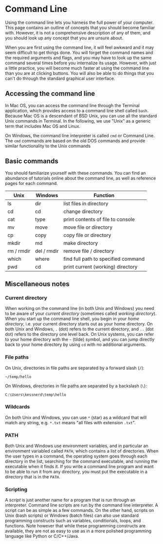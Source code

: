 # Command Line

Using the command line lets you harness the full power of your computer.  This
page contains an outline of concepts that you should become familiar with.
However, it is not a comprehensive description of any of them, and you should
look up any concept that you are unsure about.

When you are first using the command line, it will feel awkward and it may
seem difficult to get things done.   You will forget the command names
and the required arguments and flags, and you may have to look up the same
command several times before you internalize its usage.    However, with
just a little practice, you will become much faster at using the command line
than you are at clicking buttons.  You will also be able to do things
that you can't do through the standard graphical user interface.

## Accessing the command line

 In Mac OS, you can access the command line through the Terminal application,
 which provides access to a command line shell called ```bash```.  Because Mac OS
 is a descendant of BSD Unix, you can use all the standard Unix commands in
 Terminal.  In the following, we use "Unix" as a generic term that includes Mac OS
 and Linux. 

 On Windows, the command line interpreter is called ```cmd``` or 
Command Line.   The ```cmd``` commands are based on the old DOS
commands and provide similar functionality to the Unix commands 


## Basic commands

 You should familiarize yourself with these commands.  You can find an
abundance of tutorials online about the command line, as well as reference
pages for each command.
 



| Unix | Windows | Function |
|------|---------|----------|
|ls |dir |list files in directory |
|cd |cd |change directory |
|cat |type |print contents of file to console |
|mv |move |move file or directory |
|cp |copy |copy file or directory |
|mkdir |md |make directory |
|rm / rmdir |del / rmdir |remove file / directory |
|which |where |find full path to specified command |
|pwd |cd |print current (working) directory |



## Miscellaneous notes

### Current directory

 When working on the command line (in both Unix and Windows) you need to be
aware of your _current directory_ (sometimes called _working
directory_).  When you start up the command line shell, you begin in your
_home directory_, i.e. your current directory starts out as your home
directory.  On both Unix and Windows, ```.``` (dot) refers to the
current directory, and ```..``` (dot dot) refers to the directory one
level back.  On Unix systems, you can refer to your home directory with the
```~``` (tilde) symbol, and you can jump directly back to your home
directory by using ```cd``` with no additional arguments.

### File paths

 On Unix, directories in file paths are separated by a forward slash
(```/```): 


```
~/temp/hello 
```

On Windows, directories in file paths are separated by a backslash
(```\```): 

```
C:\Users\kessnerd\temp\hello
```

### Wildcards

On both Unix and Windows, you can use ```*``` (star) as a wildcard
that will match any string, e.g. ```*.txt``` means "all files with
extension ```.txt```".

### PATH

Both Unix and Windows use environment variables, and in
particular an environment variabled called ```PATH```, which contains a
list of directories.   When the user types in a command, the operating
system goes through each directory in the list, searching for the command
executable, and running the executable when it finds it. If you write a
command line program and want to be able to run it from any directory, you must
put the executable in a directory that is in the ```PATH```.  

### Scripting
A _script_ is just another name for a program that
is run through an interpreter.  Command line scripts are run by the
command line interpreter.  A script can be as simple as a few commands.
On the other hand, scripts on Unix (bash scripts) or Windows (batch
files) can also use standard programming constructs such as variables,
conditionals, loops, and functions.  Note however that while these
programming constructs are available, they are not as easy to use as in a more
polished programming language like Python or C/C++/Java.  



